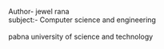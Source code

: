 Author- jewel rana
<br> subject:- Computer science and engineering</br>
<br> pabna university of science and technology</br>
